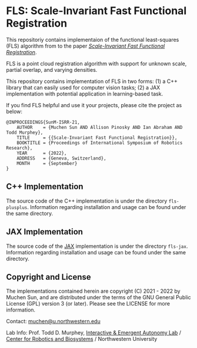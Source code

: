 # FLS: Scale-Invariant Fast Functional Registration 

This repositoriy contains implementaion of the functional least-squares (FLS) algorithm from to the paper *[Scale-Invariant Fast Functional Registration](https://arxiv.org/abs/2209.12763)*. 

FLS is a point cloud registration algorithm with support for unknown scale, partial overlap, and varying densities. 

This repository contains implementation of FLS in two forms: (1) a C++ library that can easily used for computer vision tasks; (2) a JAX implementation with potential application in learning-based task.

If you find FLS helpful and use it your projects, please cite the project as below:

```
@INPROCEEDINGS{SunM-ISRR-21, 
    AUTHOR    = {Muchen Sun AND Allison Pinosky AND Ian Abraham AND Todd Murphey}, 
    TITLE     = {{Scale-Invariant Fast Functional Registration}}, 
    BOOKTITLE = {Proceedings of International Symposium of Robotics Research}, 
    YEAR      = {2022}, 
    ADDRESS   = {Geneva, Switzerland}, 
    MONTH     = {September}
}
```

## C++ Implementation

The source code of the C++ implementation is under the directory `fls-plusplus`. Information regarding installation and usage can be found under the same directory.

## JAX Implementation

The source code of the [JAX](https://github.com/google/jax) implementation is under the directory `fls-jax`. Information regarding installation and usage can be found under the same directory.

## Copyright and License

The implementations contained herein are copyright (C) 2021 - 2022 by Muchen Sun, and are distributed under the terms of the GNU General Public License (GPL) version 3 (or later). Please see the LICENSE for more information.

Contact: muchen@u.northwestern.edu

Lab Info: Prof. Todd D. Murphey, [Interactive & Emergent Autonomy Lab](https://murpheylab.github.io/) / [Center for Robotics and Biosystems](https://robotics.northwestern.edu/) / Northwestern University